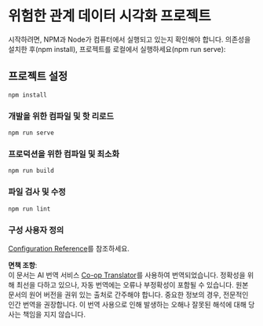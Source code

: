<!--
CO_OP_TRANSLATOR_METADATA:
{
  "original_hash": "5c51a54dd89075a7a362890117b7ed9e",
  "translation_date": "2025-08-25T18:03:52+00:00",
  "source_file": "3-Data-Visualization/13-meaningful-visualizations/starter/README.md",
  "language_code": "ko"
}
-->
# 위험한 관계 데이터 시각화 프로젝트

시작하려면, NPM과 Node가 컴퓨터에서 실행되고 있는지 확인해야 합니다. 의존성을 설치한 후(npm install), 프로젝트를 로컬에서 실행하세요(npm run serve):

## 프로젝트 설정
```
npm install
```

### 개발을 위한 컴파일 및 핫 리로드
```
npm run serve
```

### 프로덕션을 위한 컴파일 및 최소화
```
npm run build
```

### 파일 검사 및 수정
```
npm run lint
```

### 구성 사용자 정의
[Configuration Reference](https://cli.vuejs.org/config/)를 참조하세요.

**면책 조항**:  
이 문서는 AI 번역 서비스 [Co-op Translator](https://github.com/Azure/co-op-translator)를 사용하여 번역되었습니다. 정확성을 위해 최선을 다하고 있으나, 자동 번역에는 오류나 부정확성이 포함될 수 있습니다. 원본 문서의 원어 버전을 권위 있는 출처로 간주해야 합니다. 중요한 정보의 경우, 전문적인 인간 번역을 권장합니다. 이 번역 사용으로 인해 발생하는 오해나 잘못된 해석에 대해 당사는 책임을 지지 않습니다.